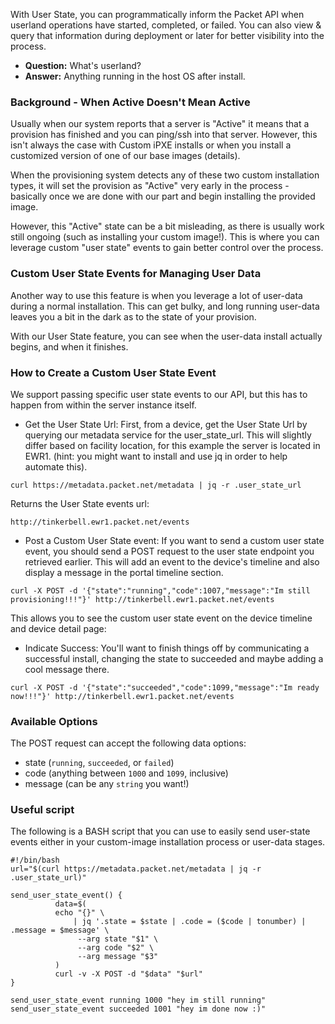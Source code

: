 <!-- <meta>
{
   "title":"User State",
    "description":"Leverage 'user state' options to inform the Packet API about custom provisioning events.",
    "tag":["user", "state", "timeline", "events"],
    "seo-title": "User State - Packet Developer Docs ",
    "seo-description": "Leverage 'user state' options to inform the Packet API about custom provisioning events.",
    "og-title": "User State",
    "og-description": "Leverage 'user state' options to inform the Packet API about custom provisioning events."
}
</meta> -->


With User State, you can programmatically inform the Packet API when userland operations have started, completed, or failed.  You can also view & query that information during deployment or later for better visibility into the process.

* __Question:__ What's userland?
* __Answer:__ Anything running in the host OS after install.

### Background - When Active Doesn't Mean Active
Usually when our system reports that a server is "Active" it means that a provision has finished and you can ping/ssh into that server.  However, this isn't always the case with Custom iPXE installs or when you install a customized version of one of our base images (details).

When the provisioning system detects any of these two custom installation types, it will set the provision as "Active" very early in the process - basically once we are done with our part and begin installing the provided image.

However, this "Active" state can be a bit misleading, as there is usually work still ongoing (such as installing your custom image!). This is where you can leverage custom "user state" events to gain better control over the process.

### Custom User State Events for Managing User Data
Another way to use this feature is when you leverage a lot of user-data during a normal installation. This can get bulky, and long running user-data leaves you a bit in the dark as to the state of your provision.

With our User State feature, you can see when the user-data install actually begins, and when it finishes.

### How to Create a Custom User State Event
We support passing specific user state events to our API, but this has to happen from within the server instance itself.

* Get the User State Url: First, from a device, get the User State Url by querying our metadata service for the user_state_url. This will slightly differ based on facility location, for this example the server is located in EWR1.  (hint: you might want to install and use jq in order to help automate this).

```
curl https://metadata.packet.net/metadata | jq -r .user_state_url
```
Returns the User State events url:
```
http://tinkerbell.ewr1.packet.net/events
```

* Post a Custom User State event: If you want to send a custom user state event, you should send a POST request to the user state endpoint you retrieved earlier. This will add an event to the device's timeline and also display a message in the portal timeline section.
```
curl -X POST -d '{"state":"running","code":1007,"message":"Im still provisioning!!!"}' http://tinkerbell.ewr1.packet.net/events
```
This allows you to see the custom user state event on the device timeline and device detail page:

* Indicate Success: You'll want to finish things off by communicating a successful install, changing the state to succeeded and maybe adding a cool message there.
```
curl -X POST -d '{"state":"succeeded","code":1099,"message":"Im ready now!!!"}' http://tinkerbell.ewr1.packet.net/events
```

### Available Options
The POST request can accept the following data options:

* state (`running`, `succeeded`, or `failed`)
* code (anything between `1000` and `1099`, inclusive)
* message (can be any `string` you want!)


### Useful script

The following is a BASH script that you can use to easily send user-state events either in your custom-image installation process or user-data stages.

```
#!/bin/bash
url="$(curl https://metadata.packet.net/metadata | jq -r .user_state_url)"

send_user_state_event() {
          data=$(
          echo "{}" \
              | jq '.state = $state | .code = ($code | tonumber) | .message = $message' \
               --arg state "$1" \
               --arg code "$2" \
               --arg message "$3"
          )
          curl -v -X POST -d "$data" "$url"
}

send_user_state_event running 1000 "hey im still running"
send_user_state_event succeeded 1001 "hey im done now :)"
```

